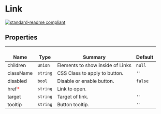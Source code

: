 # Link
  [![standard-readme compliant](https://img.shields.io/badge/standard--readme-OK-green.svg?style=flat-square)](https://github.com/RichardLitt/standard-readme)
  

  ## Properties
  | </br>Name | </br>Type | </br>Summary | </br>Default | 
| ---- | ---- | ---- | ---- |
| children | `union` | Elements to show inside of Links | `null` |
| className | `string` | CSS Class to apply to button. | `''` |
| disabled | `bool` | Disable or enable button. | `false` |
| href<font color="red">*</font> | `string` | Link to open. |  |
| target | `string` | Target of link. | `''` |
| tooltip | `string` | Button tooltip. | `''` |